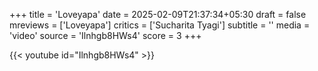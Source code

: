 +++
title = 'Loveyapa'
date = 2025-02-09T21:37:34+05:30
draft = false
mreviews = ['Loveyapa']
critics = ['Sucharita Tyagi']
subtitle = ''
media = 'video'
source = 'Ilnhgb8HWs4'
score = 3
+++

{{< youtube id="Ilnhgb8HWs4" >}}
